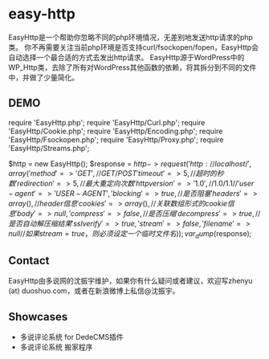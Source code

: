 easy-http
=========

EasyHttp是一个帮助你忽略不同的php环境情况，无差别地发送http请求的php类。
你不再需要关注当前php环境是否支持curl/fsockopen/fopen，EasyHttp会自动选择一个最合适的方式去发出http请求。
EasyHttp源于WordPress中的WP_Http类，去除了所有对WordPress其他函数的依赖，将其拆分到不同的文件中，并做了少量简化。

## DEMO
require 'EasyHttp.php';
require 'EasyHttp/Curl.php';
require 'EasyHttp/Cookie.php';
require 'EasyHttp/Encoding.php';
require 'EasyHttp/Fsockopen.php';
require 'EasyHttp/Proxy.php';
require 'EasyHttp/Streams.php';

$http = new EasyHttp();
$response = $http->request('http://localhost/', array(
		'method' => 'GET',		//	GET/POST
		'timeout' => 5,			//	超时的秒数
		'redirection' => 5,		//	最大重定向次数
		'httpversion' => '1.0',	//	1.0/1.1
		//'user-agent' => 'USER-AGENT',		
		'blocking' => true,		//	是否阻塞
		'headers' => array(),	//	header信息
		'cookies' => array(),	//	关联数组形式的cookie信息
		'body' => null,
		'compress' => false,	//	是否压缩
		'decompress' => true,	//	是否自动解压缩结果
		'sslverify' => true,
		'stream' => false,
		'filename' => null		//	如果stream = true，则必须设定一个临时文件名
	));
var_dump($response);

## Contact
EasyHttp由多说网的沈振宇维护，如果你有什么疑问或者建议，欢迎写zhenyu (at) duoshuo.com，或者在新浪微博上私信@沈振宇。

## Showcases
* 多说评论系统 for DedeCMS插件
* 多说评论系统 搬家程序
